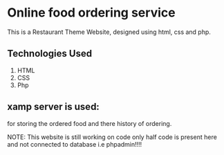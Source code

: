 # Online food ordering service
This is a Restaurant Theme Website, designed using html, css and php. 
 
## Technologies Used
1. HTML
2. CSS
3. Php

## xamp server is used:
for storing the ordered food and there history of ordering.

NOTE: This website is still working on code only half code is present here and not connected to database i.e phpadmin!!!!


